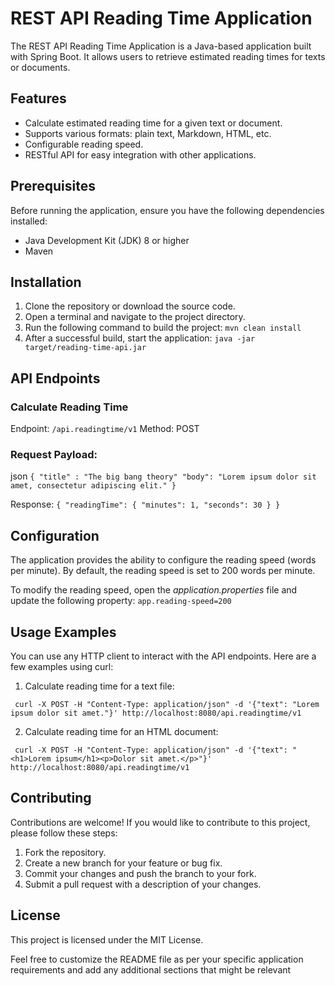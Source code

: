 # REST API Reading Time Application
The REST API Reading Time Application is a Java-based application built with Spring Boot. It allows users to retrieve estimated reading times for texts or documents.

## Features
- Calculate estimated reading time for a given text or document.
- Supports various formats: plain text, Markdown, HTML, etc.
- Configurable reading speed.
- RESTful API for easy integration with other applications.

## Prerequisites
Before running the application, ensure you have the following dependencies installed:
- Java Development Kit (JDK) 8 or higher
- Maven

## Installation
1. Clone the repository or download the source code.
2. Open a terminal and navigate to the project directory.
3. Run the following command to build the project:
```mvn clean install```
4. After a successful build, start the application:
```java -jar target/reading-time-api.jar```

## API Endpoints
### Calculate Reading Time

Endpoint: `/api.readingtime/v1`
Method: POST

### Request Payload:
json
`{
    "title" : "The big bang theory"
    "body": "Lorem ipsum dolor sit amet, consectetur adipiscing elit."
}`

Response:
`{
    "readingTime": {
        "minutes": 1,
        "seconds": 30
    }
}`

## Configuration
The application provides the ability to configure the reading speed (words per minute). By default, the reading speed is set to 200 words per minute.

To modify the reading speed, open the *application.properties* file and update the following property:
```app.reading-speed=200```

## Usage Examples
You can use any HTTP client to interact with the API endpoints. Here are a few examples using curl:

1. Calculate reading time for a text file:

``` curl -X POST -H "Content-Type: application/json" -d '{"text": "Lorem ipsum dolor sit amet."}' http://localhost:8080/api.readingtime/v1```

2. Calculate reading time for an HTML document:

``` curl -X POST -H "Content-Type: application/json" -d '{"text": "<h1>Lorem ipsum</h1><p>Dolor sit amet.</p>"}' http://localhost:8080/api.readingtime/v1```

## Contributing
Contributions are welcome! If you would like to contribute to this project, please follow these steps:

1. Fork the repository.
2. Create a new branch for your feature or bug fix.
3. Commit your changes and push the branch to your fork.
4. Submit a pull request with a description of your changes.

## License
This project is licensed under the MIT License.

Feel free to customize the README file as per your specific application requirements and add any additional sections that might be relevant